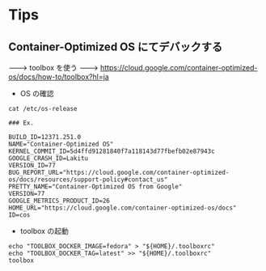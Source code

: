 # Tips

## Container-Optimized OS にてデバックする

---> toolbox を使う ---> https://cloud.google.com/container-optimized-os/docs/how-to/toolbox?hl=ja

+ OS の確認

```
cat /etc/os-release
```
```
### Ex.

BUILD_ID=12371.251.0
NAME="Container-Optimized OS"
KERNEL_COMMIT_ID=5d4ffd91281840f7a118143d77fbefb02e87943c
GOOGLE_CRASH_ID=Lakitu
VERSION_ID=77
BUG_REPORT_URL="https://cloud.google.com/container-optimized-os/docs/resources/support-policy#contact_us"
PRETTY_NAME="Container-Optimized OS from Google"
VERSION=77
GOOGLE_METRICS_PRODUCT_ID=26
HOME_URL="https://cloud.google.com/container-optimized-os/docs"
ID=cos
```

+ toolbox の起動

```
echo "TOOLBOX_DOCKER_IMAGE=fedora" > "${HOME}/.toolboxrc"
echo "TOOLBOX_DOCKER_TAG=latest" >> "${HOME}/.toolboxrc"
toolbox
```
